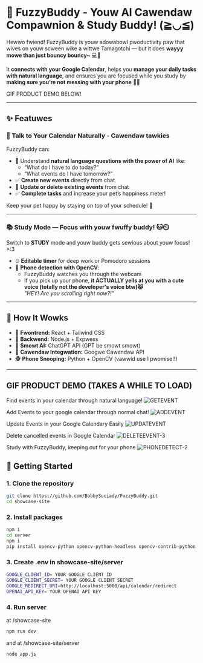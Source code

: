 # 🧸 FuzzyBuddy - Youw AI Cawendaw Compawnion & Study Buddy! (≧◡≦)

Hewwo fwiend! FuzzyBuddy is youw adowabowl pwoductivity paw that wives on youw scween wike a wittwe Tamagotchi — but it does **wayyy mowe than just bouncy bouncy~** 💻💖

It **connects with your Google Calendar**, helps you **manage your daily tasks with natural language**, and ensures you are focused while you study by **making sure you’re not messing with your phone** 👀📱

GIF PRODUCT DEMO BELOW!

---

## ✨ Featuwes

### 📅 Talk to Your Calendar Naturally - Cawendaw tawkies
FuzzyBuddy can:
- 🧠 Understand **natural language questions with the power of AI** like:
  - “What do I have to do today?”
  - “What events do I have tomorrow?”
- ✅ **Create new events** directly from chat
- 🔄 **Update or delete existing events** from chat
- ✅ **Complete tasks** and increase your pet’s happiness meter!

Keep your pet happy by staying on top of your schedule! 🐾

---

### 📚 Study Mode — Focus with youw fwuffy buddy! 🐱⏲️

Switch to **STUDY** mode and youw buddy gets sewious about youw focus! >:3

- ⏲ **Editable timer** for deep work or Pomodoro sessions
- 📱 **Phone detection with OpenCV**:
  - FuzzyBuddy watches you through the webcam
  - If you pick up your phone, **it ACTUALLY yells at you with a cute voice (totally not the developer's voice btw)😾**  
    _"HEY! Are you scrolling right now?!"_
---


## 🧠 How It Wowks

- 🐥 **Fwontrend:** React + Tailwind CSS
- 🔧 **Backwend:** Node.js + Expwess
- 🧠 **Smowt AI:** ChatGPT API (GPT be smowt smowt)
- 📅 **Cawendaw Integwation:** Googwe Cawendaw API
- 🕵️ **Phone Snooping:** Python + OpenCV (vawwid use I pwomise!!)

---

## GIF PRODUCT DEMO (TAKES A WHILE TO LOAD)
Find events in your calendar through natural language!
![GETEVENT](https://github.com/user-attachments/assets/ff44b102-5b8d-4cc9-aa29-85eab4425621)

Add Events to your google calendar through normal chat!
![ADDEVENT](https://github.com/user-attachments/assets/512d3403-8d30-46d7-b940-f581482a03bb)

Update Events in your Google Calendary Easily
![UPDATEVENT](https://github.com/user-attachments/assets/0c97a45e-f613-4f2f-99ed-95d3eb8b7dfb)

Delete cancelled events in Google Calendar
![DELETEEVENT-3](https://github.com/user-attachments/assets/290da95f-39ee-4475-9057-e5c78f5f6ff1)

Study with FuzzyBuddy, keeping out for your phone
![PHONEDETECT-2](https://github.com/user-attachments/assets/00ae64f8-74b7-4a15-92b6-636f833df892)





## 🚀 Getting Started

### 1. Clone the repository
```bash
git clone https://github.com/BobbySuciady/FuzzyBuddy.git
cd showcase-site
```


### 2. Install packages
```bash
npm i
cd server
npm i
pip install opencv-python opencv-python-headless opencv-contrib-python
```

### 3. Create .env in showcase-site/server
```bash
GOOGLE_CLIENT_ID= YOUR GOOGLE CLIENT ID
GOOGLE_CLIENT_SECRET= YOUR GOOGLE CLIENT SECRET
GOOGLE_REDIRECT_URI=http://localhost:5000/api/calendar/redirect
OPENAI_API_KEY= YOUR OPENAI API KEY
```

### 4. Run server
at /showcase-site
```bash
npm run dev
```
and at /showcase-site/server
```bash
node app.js
```
